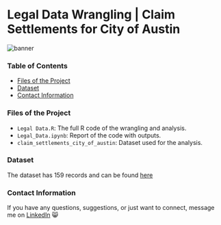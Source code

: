 # Legal Data Wrangling | Claim Settlements for City of Austin
![banner](https://github.com/user-attachments/assets/14f9a7ed-2f67-43a5-982d-7bf2381022cf)

### Table of Contents
- [Files of the Project](#files-of-the-project)
- [Dataset](#dataset)
- [Contact Information](#contact-information)

### Files of the Project
- `Legal Data.R`: The full R code of the wrangling and analysis.
- `Legal_Data.ipynb`: Report of the code with outputs.
- `claim_settlements_city_of_austin`: Dataset used for the analysis.

### Dataset
The dataset has 159 records and can be found <a href="https://data.amerigeoss.org/dataset/claim-settlements-for-city-of-austin1">here</a>

### Contact Information
If you have any questions, suggestions, or just want to connect, message me on <a href="https://www.linkedin.com/in/stefania-syrsiri/">LinkedIn</a> 😸
